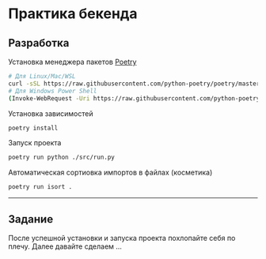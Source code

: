 # Практика бекенда

## Разработка

Установка менеджера пакетов [Poetry](https://python-poetry.org)

```sh
# Для Linux/Mac/WSL
curl -sSL https://raw.githubusercontent.com/python-poetry/poetry/master/get-poetry.py | python -
# Для Windows Power Shell
(Invoke-WebRequest -Uri https://raw.githubusercontent.com/python-poetry/poetry/master/get-poetry.py -UseBasicParsing).Content | python -
```

Установка зависимостей

```sh
poetry install
```

Запуск проекта

```sh
poetry run python ./src/run.py
```

Автоматическая сортиовка импортов в файлах (косметика)

```sh
poetry run isort .
```

---

## Задание

После успешной установки и запуска проекта похлопайте себя по плечу.
Далее давайте сделаем ...
